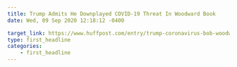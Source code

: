```yaml
---
title: Trump Admits He Downplayed COVID-19 Threat In Woodward Book
date: Wed, 09 Sep 2020 12:18:12 -0400

target_link: https://www.huffpost.com/entry/trump-coronavirus-bob-woodward_n_5f58fd32c5b6b48507fabc99
type: first_headline
categories:
    - first_headline
---
```

 